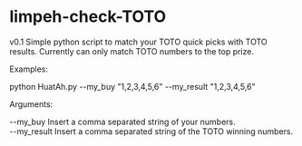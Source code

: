 # limpeh-check-TOTO

v0.1
Simple python script to match your TOTO quick picks with TOTO results.
Currently can only match TOTO numbers to the top prize.

Examples:

python HuatAh.py --my_buy "1,2,3,4,5,6" --my_result "1,2,3,4,5,6"

Arguments:

--my_buy      Insert a comma separated string of your numbers. \
--my_result   Insert a comma separated string of the TOTO winning numbers.


